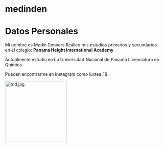 # medinden
<html>
<body>
<h1>Datos Personales </h1>
<p>
Mi nombre es Medin Denvers
Realice mis estudios primarios y secundarios en el colegio:
<strong>Panama Height International Academy </strong>
</p>

<p>
Actualmente estudio en La Universidad Nacional de Panam&aacute; Licenciatura en Qu&iacute;mica.
</p>

<p>
Pueden encontrarme en Instagram como luxtea_18
</p>

<img src="C:\Users\denve\OneDrive\Escritorio\md.jpg" alt="md.jpg" width="200" height="200">
</body>
</html>



